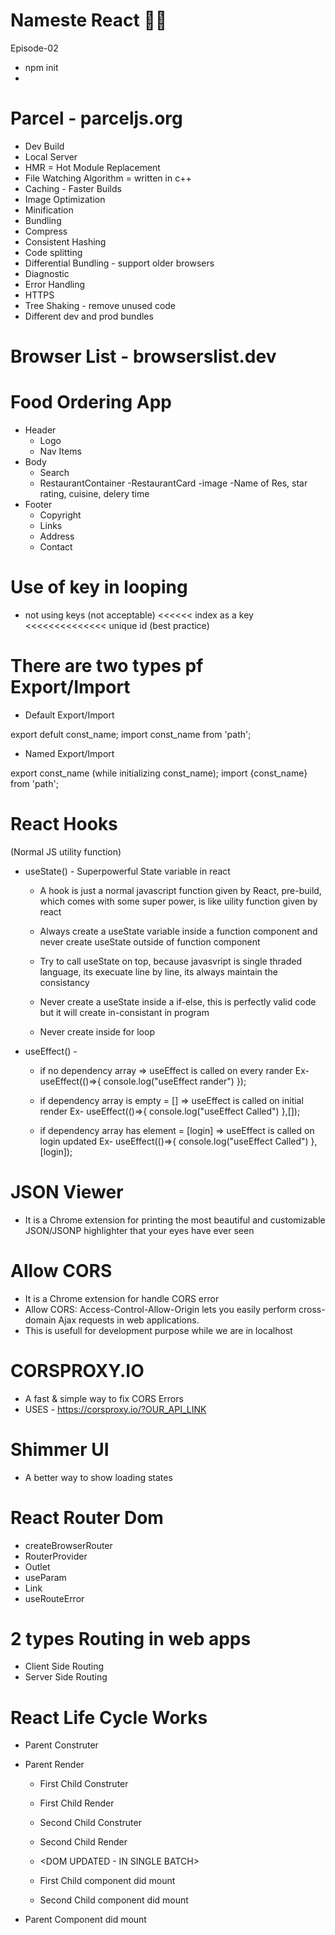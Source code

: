 # Nameste React 👨‍💻

Episode-02

- npm init
-

# Parcel - parceljs.org

- Dev Build
- Local Server
- HMR = Hot Module Replacement
- File Watching Algorithm = written in c++
- Caching - Faster Builds
- Image Optimization
- Minification
- Bundling
- Compress
- Consistent Hashing
- Code splitting
- Differential Bundling - support older browsers
- Diagnostic
- Error Handling
- HTTPS
- Tree Shaking - remove unused code
- Different dev and prod bundles

# Browser List - browserslist.dev

# Food Ordering App

- Header
  - Logo
  - Nav Items
- Body
  - Search
  - RestaurantContainer
      -RestaurantCard
         -image
         -Name of Res, star rating, cuisine, delery time
- Footer
  - Copyright
  - Links
  - Address
  - Contact

# Use of key in looping

- not using keys (not acceptable) <<<<<< index as a key <<<<<<<<<<<<<< unique id (best practice)

# There are two types pf Export/Import

- Default Export/Import

export defult const_name;
import const_name from 'path';

- Named Export/Import

export const_name (while initializing const_name);
import {const_name} from 'path';


# React Hooks
 (Normal JS utility function)
 - useState() - Superpowerful State variable in react
    - A hook is just a normal javascript function given by React, pre-build, which comes with some super power, is like uility function given by react

    - Always create a useState variable inside a function component and never create useState outside of function component

    - Try to call useState on top, because javasvript is single thraded language, its execuate line by line, its always maintain the consistancy

    - Never create a useState inside a if-else, this is perfectly valid code but it will create in-consistant in program

    - Never create inside for loop
 
 - useEffect() - 
    - if no dependency array => useEffect is called on every rander Ex- useEffect(()=>{
      console.log("useEffect rander")
    });

    - if dependency array is empty = [] => useEffect is called on initial render Ex- useEffect(()=>{
      console.log("useEffect Called")
    },[]);

    - if dependency array has element = [login] => useEffect is called on login updated Ex- useEffect(()=>{
      console.log("useEffect Called")
    },[login]);




# JSON Viewer
  - It is a Chrome extension for printing the most beautiful and customizable JSON/JSONP highlighter that your eyes have ever seen


# Allow CORS
  - It is a Chrome extension for handle CORS error
  - Allow CORS: Access-Control-Allow-Origin lets you easily perform cross-domain Ajax requests in web applications.
  - This is usefull for development purpose while we are in localhost

# CORSPROXY.IO
 - A fast & simple way to fix CORS Errors
 - USES - https://corsproxy.io/?OUR_API_LINK

# Shimmer UI
  - A better way to show loading states

# React Router Dom
  - createBrowserRouter
  - RouterProvider
  - Outlet
  - useParam
  - Link
  - useRouteError
  

# 2 types Routing in web apps
  - Client Side Routing
  - Server Side Routing


# React Life Cycle Works

  - Parent Construter
  - Parent Render

    - First Child Construter
    - First Child Render

    - Second Child Construter
    - Second Child Render

    - <DOM UPDATED - IN SINGLE BATCH>

    - First Child component did mount
    - Second Child component did mount

  - Parent Component did mount